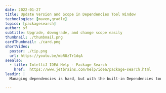 ```yaml
---
date: 2022-01-27
title: Update Version and Scope in Dependencies Tool Window
technologies: [maven,gradle]
topics: [packagesearch]
author: sf
subtitle: Upgrade, downgrade, and change scope easily
thumbnail: ./thumbnail.png
cardThumbnail: ./card.png
shortVideo:
  poster: ./tip.png
  url: https://youtu.be/mbR8zTr1dqA
seealso:
  - title: IntelliJ IDEA Help - Package Search
    href:  https://www.jetbrains.com/help/idea/package-search.html
leadin: |
  Managing dependencies is hard, but with the built-in Dependencies tool window, you can upgrade, downgrade, remove existing dependencies, and change their scope.

---
```


